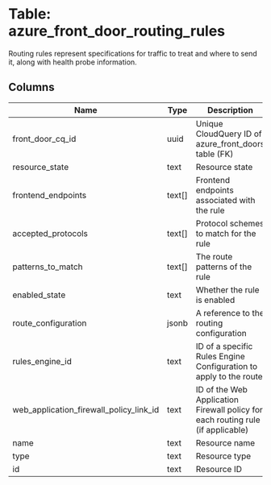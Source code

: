 
# Table: azure_front_door_routing_rules
Routing rules represent specifications for traffic to treat and where to send it, along with health probe information.
## Columns
| Name        | Type           | Description  |
| ------------- | ------------- | -----  |
|front_door_cq_id|uuid|Unique CloudQuery ID of azure_front_doors table (FK)|
|resource_state|text|Resource state|
|frontend_endpoints|text[]|Frontend endpoints associated with the rule|
|accepted_protocols|text[]|Protocol schemes to match for the rule|
|patterns_to_match|text[]|The route patterns of the rule|
|enabled_state|text|Whether the rule is enabled|
|route_configuration|jsonb|A reference to the routing configuration|
|rules_engine_id|text|ID of a specific Rules Engine Configuration to apply to the route|
|web_application_firewall_policy_link_id|text|ID of the Web Application Firewall policy for each routing rule (if applicable)|
|name|text|Resource name|
|type|text|Resource type|
|id|text|Resource ID|
